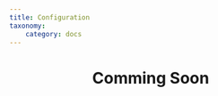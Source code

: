 ```yaml
---
title: Configuration
taxonomy:
    category: docs
---
```

<h1 style="text-align:center"> Comming Soon </h1>